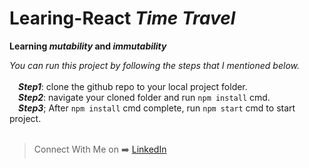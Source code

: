 # Learing-React ***Time Travel***

 **Learning _mutability_ and _immutability_**
 
 *You can run this project by following the steps that I mentioned below.*<br><br>
  &emsp;***Step1***: clone the github repo to your local project folder.<br>
  &emsp;***Step2***: navigate your cloned folder and run `npm install` cmd.<br>
  &emsp;***Step3***; After `npm install` cmd complete, run `npm start` cmd to start project.<br><br>
 
 > Connect With Me on :arrow_right: [LinkedIn](https://www.linkedin.com/in/phyoewaiaung082/)
